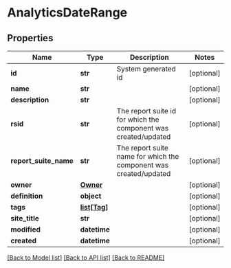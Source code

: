 # AnalyticsDateRange

## Properties
Name | Type | Description | Notes
------------ | ------------- | ------------- | -------------
**id** | **str** | System generated id | [optional] 
**name** | **str** |  | [optional] 
**description** | **str** |  | [optional] 
**rsid** | **str** | The report suite id for which the component was created/updated | [optional] 
**report_suite_name** | **str** | The report suite name for which the component was created/updated | [optional] 
**owner** | [**Owner**](Owner.md) |  | [optional] 
**definition** | **object** |  | [optional] 
**tags** | [**list[Tag]**](Tag.md) |  | [optional] 
**site_title** | **str** |  | [optional] 
**modified** | **datetime** |  | [optional] 
**created** | **datetime** |  | [optional] 

[[Back to Model list]](../README.md#documentation-for-models) [[Back to API list]](../README.md#documentation-for-api-endpoints) [[Back to README]](../README.md)

